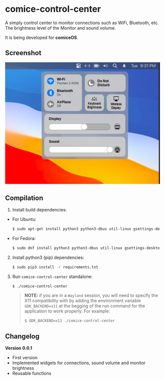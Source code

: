 # comice-control-center
A simply control center to monitor connections such as WiFi, Bluetooth, etc. The brightness level of the Monitor and sound volume.

It is being developed for **comiceOS**.

## Screenshot
![Screenshot](https://raw.githubusercontent.com/libredeb/comice-control-center/main/screenshots/screenshot.png)


## Compilation

1. Install build dependencies:

* For Ubuntu:
    ```bash
    $ sudo apt-get install python3 python3-dbus util-linux gsettings-desktop-schemas wireless-tools iw iproute2 alsa-utils python3-pip
    ```

* For Fedora:
    ```bash
    $ sudo dnf install python3 python3-dbus util-linux gsettings-desktop-schemas wireless-tools iproute alsa-utils
    ```

2. Install python3 (pip) dependencies:
    ```bash
    $ sudo pip3 install -r requirements.txt
    ```

3. Run `comice-control-center` standalone:
    ```bash
    $ ./comice-control-center
    ```

    > **NOTE:** if you are in a `Wayland` session, you will need to specify the X11 compatibility with by adding the environment variable `GDK_BACKEND=x11` at the begging of the run command for the application to work properly.
    > For example:
    > ```bash
    > $ GDK_BACKEND=x11 ./comice-control-center
    > ```

## Changelog
**Version 0.0.1**
* First version
* Implemented widgets for connections, sound volume and monitor brightness
* Reusable functions

